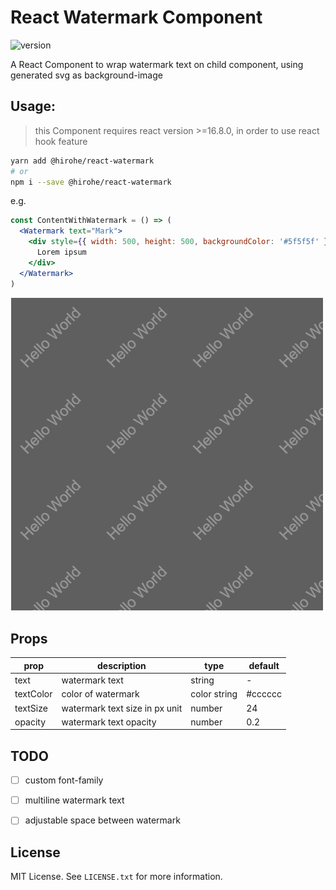 # React Watermark Component

![version](https://badge.fury.io/js/%40hirohe%2Freact-watermark.svg)


A React Component to wrap watermark text on child component, using generated svg as background-image

## Usage:

> this Component requires react version >=16.8.0, in order to use react hook feature

```bash
yarn add @hirohe/react-watermark
# or
npm i --save @hirohe/react-watermark
```

e.g.

```jsx
const ContentWithWatermark = () => (
  <Watermark text="Mark">
    <div style={{ width: 500, height: 500, backgroundColor: '#5f5f5f' }}>
      Lorem ipsum
    </div>
  </Watermark>
)
```

![example](./doc/example.png)


## Props

| prop      | description                    | type         | default |
|-----------|--------------------------------|--------------|---------|
| text      | watermark text                 | string       | -       |
| textColor | color of watermark             | color string | #cccccc |
| textSize  | watermark text size in px unit | number       | 24      |
| opacity   | watermark text opacity         | number       | 0.2     |


## TODO

- [ ] custom font-family
- [ ] multiline watermark text
- [ ] adjustable space between watermark


## License
MIT License. See `LICENSE.txt` for more information.
